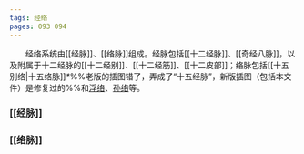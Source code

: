 ```yaml
---
tags: 经络
pages: 093 094
---
```

&emsp;&emsp;经络系统由[[经脉]]、[[络脉]]组成。经脉包括[[十二经脉]]、[[奇经八脉]]，以及附属于十二经脉的[[十二经别]]、[[十二经筋]]、[[十二皮部]]；络脉包括[[十五别络|十五络脉]]<dfn>\*</dfn>%%老版的插图错了，弄成了“十五经脉”，新版插图（包括本文件）是修复过的%%和<ins>浮络</ins>、<ins>孙络</ins>等。

<div align=center>
	<div src="经络系统.png" width=80% class="internal-embed">
	</div>
</div>

### [[经脉]]
### [[络脉]]